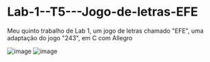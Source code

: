 # Lab-1--T5---Jogo-de-letras-EFE
Meu quinto trabalho de Lab 1, um jogo de letras chamado "EFE", uma adaptação do jogo "243", em C com Allegro

![image](https://github.com/lblacorte/Lab_1-T5-Jogo_de_letras_EFE/assets/129808495/fbe28808-ad0c-478c-94a3-c958b1a14132)
![image](https://github.com/lblacorte/Lab_1-T5-Jogo_de_letras_EFE/assets/129808495/8278e881-e032-4f77-a8c7-056b23449fb5)
